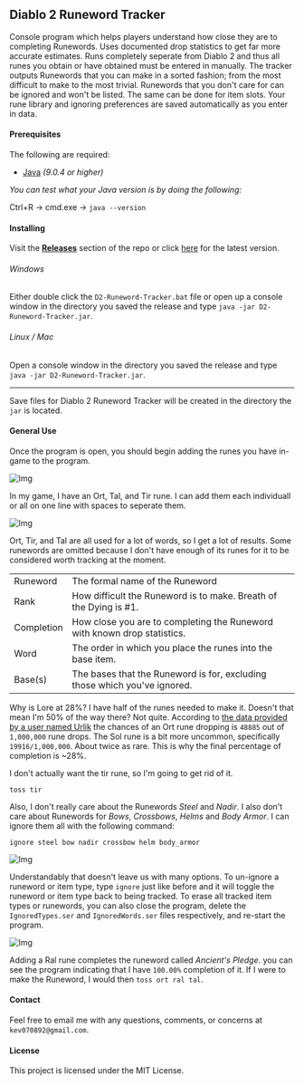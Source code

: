 ## Diablo 2 Runeword Tracker

Console program which helps players understand how close they are to completing Runewords. Uses documented drop statistics to get far more accurate estimates. Runs completely seperate from Diablo 2 and thus all runes you obtain or have obtained must be entered in manually. The tracker outputs Runewords that you can make in a sorted fashion; from the most difficult to make to the most trivial. Runewords that you don't care for can be ignored and won't be listed. The same can be done for item slots. Your rune library and ignoring preferences are saved automatically as you enter in data.

#### Prerequisites

The following are required:

* [Java](https://java.com/en/download/) *(9.0.4 or higher)*

*You can test what your Java version is by doing the following:*

Ctrl+R -> cmd.exe -> `java --version`

#### Installing

Visit the **[Releases](https://github.com/KevinTyrrell/D2-Runeword-Tracker/releases)** section of the repo or click [here](https://github.com/KevinTyrrell/D2-Runeword-Tracker/releases/latest) for the latest version.

###### Windows

Either double click the `D2-Runeword-Tracker.bat` file or open up a console window in the directory you saved the release and type `java -jar D2-Runeword-Tracker.jar`.

###### Linux / Mac

Open a console window in the directory you saved the release and type `java -jar D2-Runeword-Tracker.jar`.

----
Save files for Diablo 2 Runeword Tracker will be created in the directory the `jar` is located.

#### General Use

Once the program is open, you should begin adding the runes you have in-game to the program.

![Img](https://i.imgur.com/zZ5vGAa.png "Adding Runes")

In my game, I have an Ort, Tal, and Tir rune. I can add them each individuall or all on one line with spaces to seperate them.

![Img](https://i.imgur.com/VypktlG.png "Basic output")

Ort, Tir, and Tal are all used for a lot of words, so I get a lot of results. Some runewords are omitted because I don't have enough of its runes for it to be considered worth tracking at the moment.

|            |                                                                           |
|------------|---------------------------------------------------------------------------|
| Runeword   | The formal name of the Runeword                                           |
| Rank       | How difficult the Runeword is to make. Breath of the Dying is #1.         |
| Completion | How close you are to completing the Runeword with known drop statistics.  |
| Word       | The order in which you place the runes into the base item.                |
| Base(s)    | The bases that the Runeword is for, excluding those which you've ignored. |

Why is Lore at 28%? I have half of the runes needed to make it. Doesn't that mean I'm 50% of the way there? Not quite. According to [the data provided by a user named Urlik](https://diablo2.diablowiki.net/Guide:Rune_Finder_Guide_v1.10,_by_Urlik) the chances of an Ort rune dropping is `48885` out of `1,000,000` rune drops. The Sol rune is a bit more uncommon, specifically `19916/1,000,000`. About twice as rare. This is why the final percentage of completion is ~28%. 

I don't actually want the tir rune, so I'm going to get rid of it.

```
toss tir
```

Also, I don't really care about the Runewords *Steel* and *Nadir*. I also don't care about Runewords for *Bows*, *Crossbows*, *Helms* and *Body Armor*. I can ignore them all with the following command:

```
ignore steel bow nadir crossbow helm body_armor
```

![Img](https://i.imgur.com/kuXqVyi.png "Tossing and ignoring")

Understandably that doesn't leave us with many options. To un-ignore a runeword or item type, type `ignore` just like before and it will toggle the runeword or item type back to being tracked. To erase all tracked item types or runewords, you can also close the program, delete the `IgnoredTypes.ser` and `IgnoredWords.ser` files respectively, and re-start the program.

![Img](https://i.imgur.com/ADspu0k.png "Completion")

Adding a Ral rune completes the runeword called *Ancient's Pledge*. you can see the program indicating that I have `100.00%` completion of it. If I were to make the Runeword, I would then `toss ort ral tal`.

#### Contact

Feel free to email me with any questions, comments, or concerns at `kev070892@gmail.com`.

#### License

This project is licensed under the MIT License.